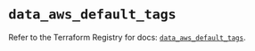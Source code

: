 # `data_aws_default_tags`

Refer to the Terraform Registry for docs: [`data_aws_default_tags`](https://registry.terraform.io/providers/hashicorp/aws/6.3.0/docs/data-sources/default_tags).
